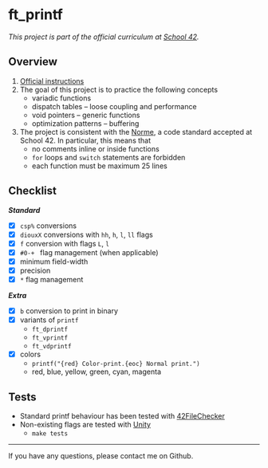 # ft_printf

*This project is part of the official curriculum at [School 42](https://en.wikipedia.org/wiki/42_(school)).*

## Overview


1. [Official instructions](resources/ft_printf.en.pdf)
2. The goal of this project is to practice the following concepts
	* variadic functions
	* dispatch tables – loose coupling and performance
	* void pointers – generic functions
	* optimization patterns – buffering
3. The project is consistent with the [Norme](resources/norme.en.pdf), a code standard accepted at School 42. In particular, this means that
	* no comments inline or inside functions
	* `for` loops and `switch` statements are forbidden
	* each function must be maximum 25 lines

## Checklist

**_Standard_**

- [x] `csp%` conversions
- [x] `diouxX` conversions with `hh`, `h`, `l`, `ll` flags
- [x] `f` conversion with flags `L`, `l`
- [x] `#0-+ ` flag management (when applicable)
- [x] minimum field-width
- [x] precision
- [x] `*` flag management

**_Extra_**

- [x] `b` conversion to print in binary
- [x] variants of `printf`
	* `ft_dprintf`
	* `ft_vprintf`
	* `ft_vdprintf`
- [x] colors
	* `printf("{red} Color-print.{eoc} Normal print.")`
	* red, blue, yellow, green, cyan, magenta

## Tests

* Standard printf behaviour has been tested with [42FileChecker](https://github.com/jgigault/42FileChecker)
* Non-existing flags are tested with [Unity](https://github.com/ThrowTheSwitch/Unity)
	* `make tests`  

---
If you have any questions, please contact me on Github.